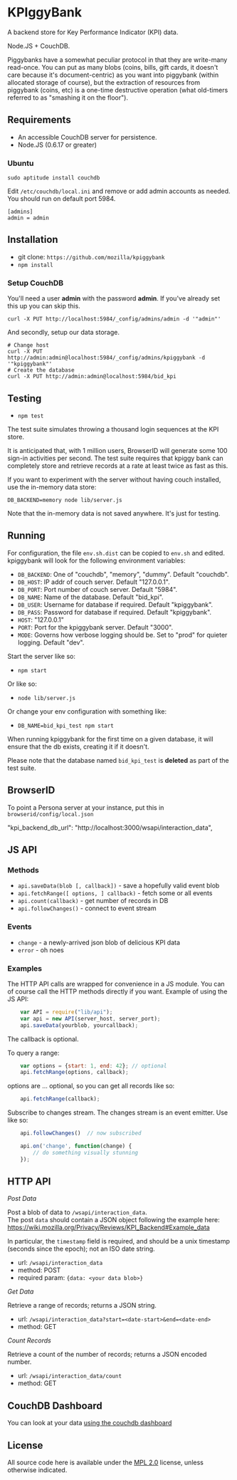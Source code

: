 KPIggyBank
==========

A backend store for Key Performance Indicator (KPI) data.

Node.JS + CouchDB.

Piggybanks have a somewhat peculiar protocol in that they are write-many read-once.  You can put as many blobs (coins, bills, gift cards, it doesn't care because it's document-centric) as you want into piggybank (within allocated storage of course), but the extraction of resources from piggybank (coins, etc) is a one-time destructive operation (what old-timers referred to as "smashing it on the floor").

Requirements
------------

- An accessible CouchDB server for persistence.
- Node.JS (0.6.17 or greater)

### Ubuntu

    sudo aptitude install couchdb

Edit `/etc/couchdb/local.ini` and remove or add admin accounts as needed.
You should run on default port 5984.

    [admins]
    admin = admin

Installation
------------

- git clone: `https://github.com/mozilla/kpiggybank`
- `npm install`

### Setup CouchDB

You'll need a user **admin** with the password **admin**. If you've already set this up
you can skip this.

    curl -X PUT http://localhost:5984/_config/admins/admin -d '"admin"'

And secondly, setup our data storage.

    # Change host
    curl -X PUT http://admin:admin@localhost:5984/_config/admins/kpiggybank -d '"kpiggybank"'
    # Create the database
    curl -X PUT http://admin:admin@localhost:5984/bid_kpi

Testing
-------

- `npm test`

The test suite simulates throwing a thousand login sequences at the KPI store.

It is anticipated that, with 1 million users, BrowserID will generate some 
100 sign-in activities per second.  The test suite requires that kpiggy bank
can completely store and retrieve records at a rate at least twice as fast
as this.

If you want to experiment with the server without having couch installed, 
use the in-memory data store:

    DB_BACKEND=memory node lib/server.js

Note that the in-memory data is not saved anywhere.  It's just for testing.

Running
-------

For configuration, the file `env.sh.dist` can be copied to `env.sh` and edited.
kpiggybank will look for the following environment variables:

- `DB_BACKEND`: One of "couchdb", "memory", "dummy". Default "couchdb".
- `DB_HOST`: IP addr of couch server.  Default "127.0.0.1".
- `DB_PORT`: Port number of couch server.  Default "5984".
- `DB_NAME`: Name of the database.  Default "bid_kpi".
- `DB_USER`: Username for database if required.  Default "kpiggybank".
- `DB_PASS`: Password for database if required.  Default "kpiggybank".
- `HOST`: "127.0.0.1"
- `PORT`: Port for the kpiggybank server.  Default "3000".
- `MODE`: Governs how verbose logging should be.  Set to "prod" for quieter logging.  Default "dev".

Start the server like so:

- `npm start`


Or like so:

- `node lib/server.js`

Or change your env configuration with something like:

- `DB_NAME=bid_kpi_test npm start`

When running kpiggybank for the first time on a given database, it will 
ensure that the db exists, creating it if it doesn't.

Please note that the database named `bid_kpi_test` is **deleted** as part of the 
test suite.


BrowserID
---------

To point a Persona server at your instance, put this in `browserid/config/local.json`

  "kpi_backend_db_url": "http://localhost:3000/wsapi/interaction_data",


JS API
------

### Methods

- `api.saveData(blob [, callback])` - save a hopefully valid event blob
- `api.fetchRange([ options, ] callback)` - fetch some or all events
- `api.count(callback)` - get number of records in DB
- `api.followChanges()` - connect to event stream

### Events

- `change` - a newly-arrived json blob of delicious KPI data
- `error` - oh noes

### Examples

The HTTP API calls are wrapped for convenience in a JS module.  You can of 
course call the HTTP methods directly if you want.  Example of using the JS
API:

``` js
    var API = require("lib/api");
    var api = new API(server_host, server_port);
    api.saveData(yourblob, yourcallback);
```

The callback is optional.

To query a range:

``` js
    var options = {start: 1, end: 42}; // optional 
    api.fetchRange(options, callback);
```

options are ... optional, so you can get all records like so:

``` js
    api.fetchRange(callback);
```

Subscribe to changes stream.  The changes stream is an event emitter.  Use like
so:

``` js
    api.followChanges()  // now subscribed

    api.on('change', function(change) {
        // do something visually stunning
    });
```


HTTP API
--------

*Post Data*

Post a blob of data to `/wsapi/interaction_data`.  
The post `data` should contain a JSON object following
the example here: 
https://wiki.mozilla.org/Privacy/Reviews/KPI_Backend#Example_data

In particular, the `timestamp` field is required, and should be a unix 
timestamp (seconds since the epoch); not an ISO date string.

- url: `/wsapi/interaction_data`
- method: POST
- required param: `{data: <your data blob>}`

*Get Data*

Retrieve a range of records; returns a JSON string.

- url: `/wsapi/interaction_data?start=<date-start>&end=<date-end>`
- method: GET

*Count Records*

Retrieve a count of the number of records; returns a JSON encoded number.

- url: `/wsapi/interaction_data/count`
- method: GET

CouchDB Dashboard
-----------------

You can look at your data [using the couchdb dashboard](http://localhost:5984/_utils/database.html?bid_kpi)

License
-------

All source code here is available under the [MPL 2.0][] license, unless
otherwise indicated.

[MPL 2.0]: https://mozilla.org/MPL/2.0/


